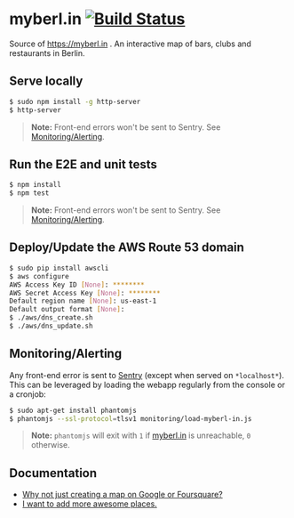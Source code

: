 # myberl.in [![Build Status](https://travis-ci.org/AurelienLourot/myberl.in.svg?branch=master)](https://travis-ci.org/AurelienLourot/myberl.in)

Source of https://myberl.in . An interactive map of bars, clubs and restaurants in Berlin.

## Serve locally

```bash
$ sudo npm install -g http-server
$ http-server
```

> **Note:** Front-end errors won't be sent to Sentry. See
> [Monitoring/Alerting](https://github.com/AurelienLourot/myberl.in#monitoringalerting).

## Run the E2E and unit tests

```bash
$ npm install
$ npm test
```

> **Note:** Front-end errors won't be sent to Sentry. See
> [Monitoring/Alerting](https://github.com/AurelienLourot/myberl.in#monitoringalerting).

## Deploy/Update the AWS Route 53 domain

```bash
$ sudo pip install awscli
$ aws configure
AWS Access Key ID [None]: ********
AWS Secret Access Key [None]: ********
Default region name [None]: us-east-1
Default output format [None]:
$ ./aws/dns_create.sh
$ ./aws/dns_update.sh
```

## Monitoring/Alerting

Any front-end error is sent to [Sentry](https://sentry.io) (except when served on `*localhost*`).
This can be leveraged by loading the webapp regularly from the console or a cronjob:

```bash
$ sudo apt-get install phantomjs
$ phantomjs --ssl-protocol=tlsv1 monitoring/load-myberl-in.js
```

> **Note:** `phantomjs` will exit with `1` if [myberl.in](https://myberl.in) is unreachable, `0`
> otherwise.

## Documentation

* [Why not just creating a map on Google or Foursquare?](doc/why.md)
* [I want to add more awesome places.](doc/contrib/README.md)
